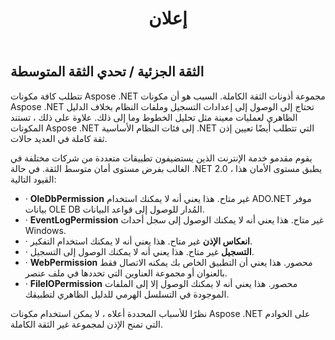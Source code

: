 ﻿---
title: إعلان
type: docs
weight: 30
url: /ar/net/declaration/
---
## **الثقة الجزئية / تحدي الثقة المتوسطة**
تتطلب كافة مكونات Aspose .NET مجموعة أذونات الثقة الكاملة. السبب هو أن مكونات Aspose .NET تحتاج إلى الوصول إلى إعدادات التسجيل وملفات النظام بخلاف الدليل الظاهري لعمليات معينة مثل تحليل الخطوط وما إلى ذلك. علاوة على ذلك ، تستند المكونات Aspose .NET إلى فئات النظام الأساسية .NET التي تتطلب أيضًا تعيين إذن ثقة كاملة في العديد حالات.

يقوم مقدمو خدمة الإنترنت الذين يستضيفون تطبيقات متعددة من شركات مختلفة في الغالب بفرض مستوى أمان متوسط الثقة. في حالة .NET 2.0 ، يطبق مستوى الأمان هذا القيود التالية:

- · **OleDbPermission** غير متاح. هذا يعني أنه لا يمكنك استخدام ADO.NET موفر بيانات OLE DB المُدار للوصول إلى قواعد البيانات.
- · **EventLogPermission** غير متاح. هذا يعني أنه لا يمكنك الوصول إلى سجل أحداث Windows.
- · **انعكاس الإذن** غير متاح. هذا يعني أنه لا يمكنك استخدام التفكير.
- · **التسجيل** غير متاح. هذا يعني أنه لا يمكنك الوصول إلى التسجيل.
- · **WebPermission** محصور. هذا يعني أن التطبيق الخاص بك يمكنه الاتصال فقط بالعنوان أو مجموعة العناوين التي تحددها في ملف<trust> عنصر.
- · **FileIOPermission** محصور. هذا يعني أنه لا يمكنك الوصول إلا إلى الملفات الموجودة في التسلسل الهرمي للدليل الظاهري لتطبيقك.

نظرًا للأسباب المحددة أعلاه ، لا يمكن استخدام مكونات Aspose .NET على الخوادم التي تمنح الإذن لمجموعة غير الثقة الكاملة.
